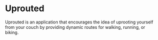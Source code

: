 # Uprouted

Uprouted is an application that encourages the idea of uprooting yourself from your couch by providing dynamic routes for walking, running, or biking.
